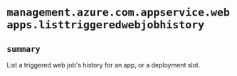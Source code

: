 # `management.azure.com.appservice.webapps.listtriggeredwebjobhistory`

## `summary`
List a triggered web job's history for an app, or a deployment slot.


